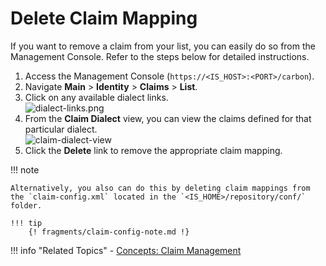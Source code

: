 # Delete Claim Mapping

If you want to remove a claim from your list, you can easily do so from
the Management Console. Refer to the steps below for detailed
instructions.

1.  Access the Management Console (`https://<IS_HOST>:<PORT>/carbon`).
2.  Navigate **Main** > **Identity** > **Claims** > **List**.
3.  Click on any available dialect links.  
    ![dialect-links.png](/assets/img/guides/dialect-links.png)
4.  From the **Claim Dialect** view, you can view the claims defined for
    that particular dialect.  
    ![claim-dialect-view](/assets/img/guides/claim-dialect-view.png)
5.  Click the **Delete** link to remove the
    appropriate claim mapping.

!!! note
    
    Alternatively, you also can do this by deleting claim mappings from the `claim-config.xml` located in the `<IS_HOME>/repository/conf/` folder.

    !!! tip 
        {! fragments/claim-config-note.md !}
    
!!! info "Related Topics"
    -   [Concepts: Claim Management](../../../references/concepts/claim-management/)